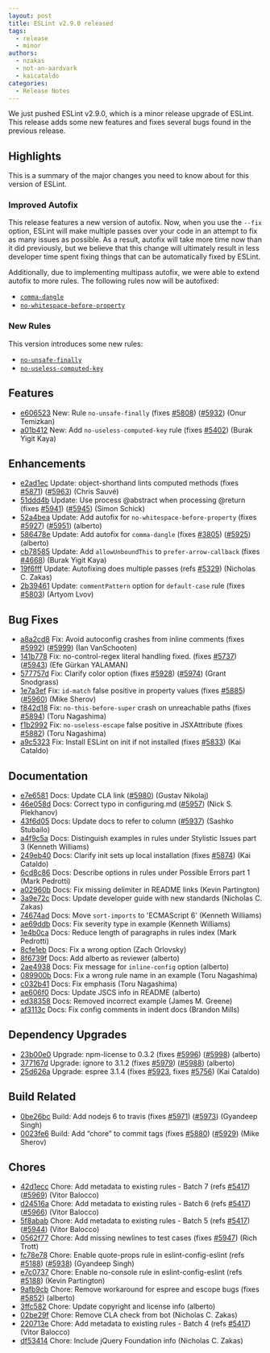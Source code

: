 ```yaml
---
layout: post
title: ESLint v2.9.0 released
tags:
  - release
  - minor
authors:
  - nzakas
  - not-an-aardvark
  - kaicataldo
categories:
  - Release Notes
---
```


We just pushed ESLint v2.9.0, which is a minor release upgrade of ESLint. This release adds some new features and fixes several bugs found in the previous release.

## Highlights

This is a summary of the major changes you need to know about for this version of ESLint.

### Improved Autofix

This release features a new version of autofix. Now, when you use the `--fix` option, ESLint will make multiple passes over your code in an attempt to fix as many issues as possible. As a result, autofix will take more time now than it did previously, but we believe that this change will ultimately result in less developer time spent fixing things that can be automatically fixed by ESLint.

Additionally, due to implementing multipass autofix, we were able to extend autofix to more rules. The following rules now will be autofixed:

* [`comma-dangle`](https://eslint.org/docs/rules/comma-dangle)
* [`no-whitespace-before-property`](https://eslint.org/docs/rules/no-whitespace-before-property)

### New Rules

This version introduces some new rules:

* [`no-unsafe-finally`](https://eslint.org/docs/rules/no-unsafe-finally)
* [`no-useless-computed-key`](https://eslint.org/docs/rules/no-useless-computed-key)


## Features


* [e606523](https://github.com/eslint/eslint/commit/e606523) New: Rule `no-unsafe-finally` (fixes [#5808](https://github.com/eslint/eslint/issues/5808)) ([#5932](https://github.com/eslint/eslint/issues/5932)) (Onur Temizkan)
* [a01b412](https://github.com/eslint/eslint/commit/a01b412) New: Add `no-useless-computed-key` rule (fixes [#5402](https://github.com/eslint/eslint/issues/5402)) (Burak Yigit Kaya)




## Enhancements


* [e2ad1ec](https://github.com/eslint/eslint/commit/e2ad1ec) Update: object-shorthand lints computed methods (fixes [#5871](https://github.com/eslint/eslint/issues/5871)) ([#5963](https://github.com/eslint/eslint/issues/5963)) (Chris Sauvé)
* [51ddd4b](https://github.com/eslint/eslint/commit/51ddd4b) Update: Use process @abstract when processing @return (fixes [#5941](https://github.com/eslint/eslint/issues/5941)) ([#5945](https://github.com/eslint/eslint/issues/5945)) (Simon Schick)
* [52a4bea](https://github.com/eslint/eslint/commit/52a4bea) Update: Add autofix for `no-whitespace-before-property` (fixes [#5927](https://github.com/eslint/eslint/issues/5927)) ([#5951](https://github.com/eslint/eslint/issues/5951)) (alberto)
* [586478e](https://github.com/eslint/eslint/commit/586478e) Update: Add autofix for `comma-dangle` (fixes [#3805](https://github.com/eslint/eslint/issues/3805)) ([#5925](https://github.com/eslint/eslint/issues/5925)) (alberto)
* [cb78585](https://github.com/eslint/eslint/commit/cb78585) Update: Add `allowUnboundThis` to `prefer-arrow-callback` (fixes [#4668](https://github.com/eslint/eslint/issues/4668)) (Burak Yigit Kaya)
* [19f6fff](https://github.com/eslint/eslint/commit/19f6fff) Update: Autofixing does multiple passes (refs [#5329](https://github.com/eslint/eslint/issues/5329)) (Nicholas C. Zakas)
* [2b39461](https://github.com/eslint/eslint/commit/2b39461) Update: `commentPattern` option for `default-case` rule (fixes [#5803](https://github.com/eslint/eslint/issues/5803)) (Artyom Lvov)




## Bug Fixes


* [a8a2cd8](https://github.com/eslint/eslint/commit/a8a2cd8) Fix: Avoid autoconfig crashes from inline comments (fixes [#5992](https://github.com/eslint/eslint/issues/5992)) ([#5999](https://github.com/eslint/eslint/issues/5999)) (Ian VanSchooten)
* [141b778](https://github.com/eslint/eslint/commit/141b778) Fix: no-control-regex literal handling fixed. (fixes [#5737](https://github.com/eslint/eslint/issues/5737)) ([#5943](https://github.com/eslint/eslint/issues/5943)) (Efe Gürkan YALAMAN)
* [577757d](https://github.com/eslint/eslint/commit/577757d) Fix: Clarify color option (fixes [#5928](https://github.com/eslint/eslint/issues/5928)) ([#5974](https://github.com/eslint/eslint/issues/5974)) (Grant Snodgrass)
* [1e7a3ef](https://github.com/eslint/eslint/commit/1e7a3ef) Fix: `id-match` false positive in property values (fixes [#5885](https://github.com/eslint/eslint/issues/5885)) ([#5960](https://github.com/eslint/eslint/issues/5960)) (Mike Sherov)
* [f842d18](https://github.com/eslint/eslint/commit/f842d18) Fix: `no-this-before-super` crash on unreachable paths (fixes [#5894](https://github.com/eslint/eslint/issues/5894)) (Toru Nagashima)
* [f1b2992](https://github.com/eslint/eslint/commit/f1b2992) Fix: `no-useless-escape` false positive in JSXAttribute (fixes [#5882](https://github.com/eslint/eslint/issues/5882)) (Toru Nagashima)
* [a9c5323](https://github.com/eslint/eslint/commit/a9c5323) Fix: Install ESLint on init if not installed (fixes [#5833](https://github.com/eslint/eslint/issues/5833)) (Kai Cataldo)




## Documentation


* [e7e6581](https://github.com/eslint/eslint/commit/e7e6581) Docs: Update CLA link ([#5980](https://github.com/eslint/eslint/issues/5980)) (Gustav Nikolaj)
* [46e058d](https://github.com/eslint/eslint/commit/46e058d) Docs: Correct typo in configuring.md ([#5957](https://github.com/eslint/eslint/issues/5957)) (Nick S. Plekhanov)
* [43f6d05](https://github.com/eslint/eslint/commit/43f6d05) Docs: Update docs to refer to column ([#5937](https://github.com/eslint/eslint/issues/5937)) (Sashko Stubailo)
* [a4f9c5a](https://github.com/eslint/eslint/commit/a4f9c5a) Docs: Distinguish examples in rules under Stylistic Issues part 3 (Kenneth Williams)
* [249eb40](https://github.com/eslint/eslint/commit/249eb40) Docs: Clarify init sets up local installation (fixes [#5874](https://github.com/eslint/eslint/issues/5874)) (Kai Cataldo)
* [6cd8c86](https://github.com/eslint/eslint/commit/6cd8c86) Docs: Describe options in rules under Possible Errors part 1 (Mark Pedrotti)
* [a02960b](https://github.com/eslint/eslint/commit/a02960b) Docs: Fix missing delimiter in README links (Kevin Partington)
* [3a9e72c](https://github.com/eslint/eslint/commit/3a9e72c) Docs: Update developer guide with new standards (Nicholas C. Zakas)
* [74674ad](https://github.com/eslint/eslint/commit/74674ad) Docs: Move `sort-imports` to 'ECMAScript 6' (Kenneth Williams)
* [ae69ddb](https://github.com/eslint/eslint/commit/ae69ddb) Docs: Fix severity type in example (Kenneth Williams)
* [1e4b0ca](https://github.com/eslint/eslint/commit/1e4b0ca) Docs: Reduce length of paragraphs in rules index (Mark Pedrotti)
* [8cfe1eb](https://github.com/eslint/eslint/commit/8cfe1eb) Docs: Fix a wrong option (Zach Orlovsky)
* [8f6739f](https://github.com/eslint/eslint/commit/8f6739f) Docs: Add alberto as reviewer (alberto)
* [2ae4938](https://github.com/eslint/eslint/commit/2ae4938) Docs: Fix message for `inline-config` option (alberto)
* [089900b](https://github.com/eslint/eslint/commit/089900b) Docs: Fix a wrong rule name in an example (Toru Nagashima)
* [c032b41](https://github.com/eslint/eslint/commit/c032b41) Docs: Fix emphasis (Toru Nagashima)
* [ae606f0](https://github.com/eslint/eslint/commit/ae606f0) Docs: Update JSCS info in README (alberto)
* [ed38358](https://github.com/eslint/eslint/commit/ed38358) Docs: Removed incorrect example (James M. Greene)
* [af3113c](https://github.com/eslint/eslint/commit/af3113c) Docs: Fix config comments in indent docs (Brandon Mills)




## Dependency Upgrades


* [23b00e0](https://github.com/eslint/eslint/commit/23b00e0) Upgrade: npm-license to 0.3.2 (fixes [#5996](https://github.com/eslint/eslint/issues/5996)) ([#5998](https://github.com/eslint/eslint/issues/5998)) (alberto)
* [377167d](https://github.com/eslint/eslint/commit/377167d) Upgrade: ignore to 3.1.2 (fixes [#5979](https://github.com/eslint/eslint/issues/5979)) ([#5988](https://github.com/eslint/eslint/issues/5988)) (alberto)
* [25d626a](https://github.com/eslint/eslint/commit/25d626a) Upgrade: espree 3.1.4 (fixes [#5923](https://github.com/eslint/eslint/issues/5923), fixes [#5756](https://github.com/eslint/eslint/issues/5756)) (Kai Cataldo)




## Build Related


* [0be26bc](https://github.com/eslint/eslint/commit/0be26bc) Build: Add nodejs 6 to travis (fixes [#5971](https://github.com/eslint/eslint/issues/5971)) ([#5973](https://github.com/eslint/eslint/issues/5973)) (Gyandeep Singh)
* [0023fe6](https://github.com/eslint/eslint/commit/0023fe6) Build: Add “chore” to commit tags (fixes [#5880](https://github.com/eslint/eslint/issues/5880)) ([#5929](https://github.com/eslint/eslint/issues/5929)) (Mike Sherov)




## Chores


* [42d1ecc](https://github.com/eslint/eslint/commit/42d1ecc) Chore: Add metadata to existing rules - Batch 7 (refs [#5417](https://github.com/eslint/eslint/issues/5417)) ([#5969](https://github.com/eslint/eslint/issues/5969)) (Vitor Balocco)
* [d24516a](https://github.com/eslint/eslint/commit/d24516a) Chore: Add metadata to existing rules - Batch 6 (refs [#5417](https://github.com/eslint/eslint/issues/5417)) ([#5966](https://github.com/eslint/eslint/issues/5966)) (Vitor Balocco)
* [5f8abab](https://github.com/eslint/eslint/commit/5f8abab) Chore: Add metadata to existing rules - Batch 5 (refs [#5417](https://github.com/eslint/eslint/issues/5417)) ([#5944](https://github.com/eslint/eslint/issues/5944)) (Vitor Balocco)
* [0562f77](https://github.com/eslint/eslint/commit/0562f77) Chore: Add missing newlines to test cases (fixes [#5947](https://github.com/eslint/eslint/issues/5947)) (Rich Trott)
* [fc78e78](https://github.com/eslint/eslint/commit/fc78e78) Chore: Enable quote-props rule in eslint-config-eslint (refs [#5188](https://github.com/eslint/eslint/issues/5188)) ([#5938](https://github.com/eslint/eslint/issues/5938)) (Gyandeep Singh)
* [e7c0737](https://github.com/eslint/eslint/commit/e7c0737) Chore: Enable no-console rule in eslint-config-eslint (refs [#5188](https://github.com/eslint/eslint/issues/5188)) (Kevin Partington)
* [9afb9cb](https://github.com/eslint/eslint/commit/9afb9cb) Chore: Remove workaround for espree and escope bugs (fixes [#5852](https://github.com/eslint/eslint/issues/5852)) (alberto)
* [3ffc582](https://github.com/eslint/eslint/commit/3ffc582) Chore: Update copyright and license info (alberto)
* [02be29f](https://github.com/eslint/eslint/commit/02be29f) Chore: Remove CLA check from bot (Nicholas C. Zakas)
* [220713e](https://github.com/eslint/eslint/commit/220713e) Chore: Add metadata to existing rules - Batch 4 (refs [#5417](https://github.com/eslint/eslint/issues/5417)) (Vitor Balocco)
* [df53414](https://github.com/eslint/eslint/commit/df53414) Chore: Include jQuery Foundation info (Nicholas C. Zakas)
